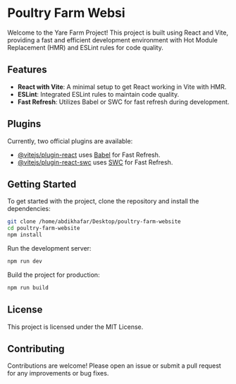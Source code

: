 # Poultry Farm Websi

Welcome to the Yare Farm Project! This project is built using React and Vite, providing a fast and efficient development environment with Hot Module Replacement (HMR) and ESLint rules for code quality.

## Features

- **React with Vite**: A minimal setup to get React working in Vite with HMR.
- **ESLint**: Integrated ESLint rules to maintain code quality.
- **Fast Refresh**: Utilizes Babel or SWC for fast refresh during development.

## Plugins

Currently, two official plugins are available:

- [@vitejs/plugin-react](https://github.com/vitejs/vite-plugin-react/blob/main/packages/plugin-react/README.md) uses [Babel](https://babeljs.io/) for Fast Refresh.
- [@vitejs/plugin-react-swc](https://github.com/vitejs/vite-plugin-react-swc) uses [SWC](https://swc.rs/) for Fast Refresh.

## Getting Started

To get started with the project, clone the repository and install the dependencies:

```sh
git clone /home/abdikhafar/Desktop/poultry-farm-website
cd poultry-farm-website
npm install
```

Run the development server:

```sh
npm run dev
```

Build the project for production:

```sh
npm run build
```

## License

This project is licensed under the MIT License.

## Contributing

Contributions are welcome! Please open an issue or submit a pull request for any improvements or bug fixes.

